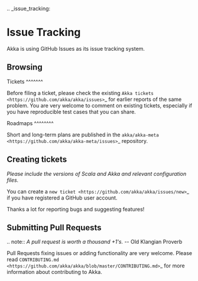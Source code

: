 .. _issue_tracking:

Issue Tracking
==============

Akka is using GitHub Issues as its issue tracking system.

Browsing
--------

Tickets
^^^^^^^

Before filing a ticket, please check the existing `Akka tickets
<https://github.com/akka/akka/issues>`_ for earlier reports of the same
problem. You are very welcome to comment on existing tickets, especially if you
have reproducible test cases that you can share.

Roadmaps
^^^^^^^^

Short and long-term plans are published in the `akka/akka-meta <https://github.com/akka/akka-meta/issues>`_ repository.

Creating tickets
----------------

*Please include the versions of Scala and Akka and relevant configuration files.*

You can create a `new ticket <https://github.com/akka/akka/issues/new>`_ if you
have registered a GitHub user account.

Thanks a lot for reporting bugs and suggesting features!

Submitting Pull Requests
------------------------

.. note:: *A pull request is worth a thousand +1's.* -- Old Klangian Proverb

Pull Requests fixing issues or adding functionality are very welcome.
Please read `CONTRIBUTING.md <https://github.com/akka/akka/blob/master/CONTRIBUTING.md>`_ for
more information about contributing to Akka.



